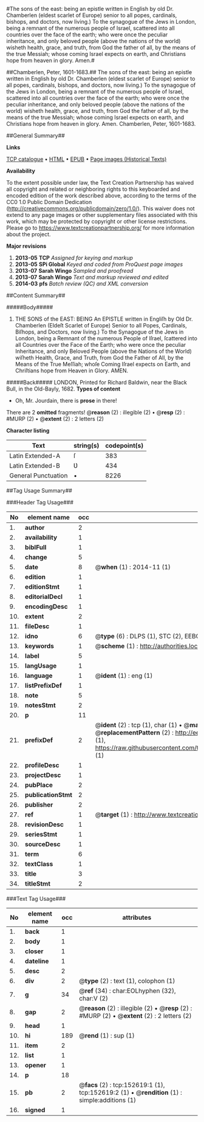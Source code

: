 #The sons of the east: being an epistle written in English by old Dr. Chamberlen (eldest scarlet of Europe) senior to all popes, cardinals, bishops, and doctors, now living.) To the synagogue of the Jews in London, being a remnant of the numerous people of Israel, scattered into all countries over the face of the earth; who were once the peculiar inheritance, and only beloved people (above the nations of the world) wisheth health, grace, and truth, from God the father of all, by the means of the true Messiah; whose coming Israel expects on earth, and Christians hope from heaven in glory. Amen.#

##Chamberlen, Peter, 1601-1683.##
The sons of the east: being an epistle written in English by old Dr. Chamberlen (eldest scarlet of Europe) senior to all popes, cardinals, bishops, and doctors, now living.) To the synagogue of the Jews in London, being a remnant of the numerous people of Israel, scattered into all countries over the face of the earth; who were once the peculiar inheritance, and only beloved people (above the nations of the world) wisheth health, grace, and truth, from God the father of all, by the means of the true Messiah; whose coming Israel expects on earth, and Christians hope from heaven in glory. Amen.
Chamberlen, Peter, 1601-1683.

##General Summary##

**Links**

[TCP catalogue](http://www.ota.ox.ac.uk/tcp/)  • 
[HTML](http://tei.it.ox.ac.uk/tcp/Texts-HTML/free/A78/A78546.html)  • 
[EPUB](http://tei.it.ox.ac.uk/tcp/Texts-EPUB/free/A78/A78546.epub) • 
[Page images (Historical Texts)](https://historicaltexts.jisc.ac.uk/eebo-99895303e)

**Availability**

To the extent possible under law, the Text Creation Partnership has waived all copyright and related or neighboring rights to this keyboarded and encoded edition of the work described above, according to the terms of the CC0 1.0 Public Domain Dedication (http://creativecommons.org/publicdomain/zero/1.0/). This waiver does not extend to any page images or other supplementary files associated with this work, which may be protected by copyright or other license restrictions. Please go to https://www.textcreationpartnership.org/ for more information about the project.

**Major revisions**

1. __2013-05__ __TCP__ *Assigned for keying and markup*
1. __2013-05__ __SPi Global__ *Keyed and coded from ProQuest page images*
1. __2013-07__ __Sarah Wingo__ *Sampled and proofread*
1. __2013-07__ __Sarah Wingo__ *Text and markup reviewed and edited*
1. __2014-03__ __pfs__ *Batch review (QC) and XML conversion*

##Content Summary##

#####Body#####

1. THE SONS of the EAST: BEING An EPISTLE written in Engliſh by Old Dr. Chamberlen (Eldeſt Scarlet of Europe) Senior to all Popes, Cardinals, Biſhops, and Doctors, now living.) To the Synagogue of the Jews in London, being a Remnant of the numerous People of Iſrael, ſcattered into all Countries over the Face of the Earth; who were once the peculiar Inheritance, and only Beloved People (above the Nations of the World) wiſheth Health, Grace, and Truth, from God the Father of All, by the Means of the True Meſſiah; whoſe Coming Iſrael expects on Earth, and Chriſtians hope from Heaven in Glory. AMEN.

#####Back#####
LONDON, Printed for Richard Baldwin, near the Black Bull, in the Old-Bayly, 1682.
**Types of content**

  * Oh, Mr. Jourdain, there is **prose** in there!

There are 2 **omitted** fragments! 
 @__reason__ (2) : illegible (2)  •  @__resp__ (2) : #MURP (2)  •  @__extent__ (2) : 2 letters (2)

**Character listing**


|Text|string(s)|codepoint(s)|
|---|---|---|
|Latin Extended-A|ſ|383|
|Latin Extended-B|Ʋ|434|
|General Punctuation|•|8226|

##Tag Usage Summary##

###Header Tag Usage###

|No|element name|occ|attributes|
|---|---|---|---|
|1.|__author__|2||
|2.|__availability__|1||
|3.|__biblFull__|1||
|4.|__change__|5||
|5.|__date__|8| @__when__ (1) : 2014-11 (1)|
|6.|__edition__|1||
|7.|__editionStmt__|1||
|8.|__editorialDecl__|1||
|9.|__encodingDesc__|1||
|10.|__extent__|2||
|11.|__fileDesc__|1||
|12.|__idno__|6| @__type__ (6) : DLPS (1), STC (2), EEBO-CITATION (1), PROQUEST (1), VID (1)|
|13.|__keywords__|1| @__scheme__ (1) : http://authorities.loc.gov/ (1)|
|14.|__label__|5||
|15.|__langUsage__|1||
|16.|__language__|1| @__ident__ (1) : eng (1)|
|17.|__listPrefixDef__|1||
|18.|__note__|5||
|19.|__notesStmt__|2||
|20.|__p__|11||
|21.|__prefixDef__|2| @__ident__ (2) : tcp (1), char (1)  •  @__matchPattern__ (2) : ([0-9\-]+):([0-9IVX]+) (1), (.+) (1)  •  @__replacementPattern__ (2) : http://eebo.chadwyck.com/downloadtiff?vid=$1&page=$2 (1), https://raw.githubusercontent.com/textcreationpartnership/Texts/master/tcpchars.xml#$1 (1)|
|22.|__profileDesc__|1||
|23.|__projectDesc__|1||
|24.|__pubPlace__|2||
|25.|__publicationStmt__|2||
|26.|__publisher__|2||
|27.|__ref__|1| @__target__ (1) : http://www.textcreationpartnership.org/docs/. (1)|
|28.|__revisionDesc__|1||
|29.|__seriesStmt__|1||
|30.|__sourceDesc__|1||
|31.|__term__|6||
|32.|__textClass__|1||
|33.|__title__|3||
|34.|__titleStmt__|2||


###Text Tag Usage###

|No|element name|occ|attributes|
|---|---|---|---|
|1.|__back__|1||
|2.|__body__|1||
|3.|__closer__|1||
|4.|__dateline__|1||
|5.|__desc__|2||
|6.|__div__|2| @__type__ (2) : text (1), colophon (1)|
|7.|__g__|34| @__ref__ (34) : char:EOLhyphen (32), char:V (2)|
|8.|__gap__|2| @__reason__ (2) : illegible (2)  •  @__resp__ (2) : #MURP (2)  •  @__extent__ (2) : 2 letters (2)|
|9.|__head__|1||
|10.|__hi__|189| @__rend__ (1) : sup (1)|
|11.|__item__|2||
|12.|__list__|1||
|13.|__opener__|1||
|14.|__p__|18||
|15.|__pb__|2| @__facs__ (2) : tcp:152619:1 (1), tcp:152619:2 (1)  •  @__rendition__ (1) : simple:additions (1)|
|16.|__signed__|1||
